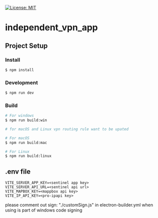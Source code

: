 [![License: MIT](https://img.shields.io/badge/License-MIT-yellow.svg)](https://opensource.org/licenses/MIT)

# independent_vpn_app

## Project Setup
### Install

```bash
$ npm install
```

### Development

```bash
$ npm run dev
```

### Build

```bash
# For windows
$ npm run build:win

# for macOS and Linux vpn routing rule want to be upated

# For macOS
$ npm run build:mac

# For Linux
$ npm run build:linux
```


## .env file 
```
VITE_SERVER_APP_KEY=<sentinel app key>
VITE_SERVER_API_URL=<sentinel api url>
VITE_MAPBOX_KEY=<mappbox api key>
VITE_IP_API_KEY=<pro-ipapi key>
```


please comment out sign: "./customSign.js" in electron-builder.yml when using 
is part of windows code signing 